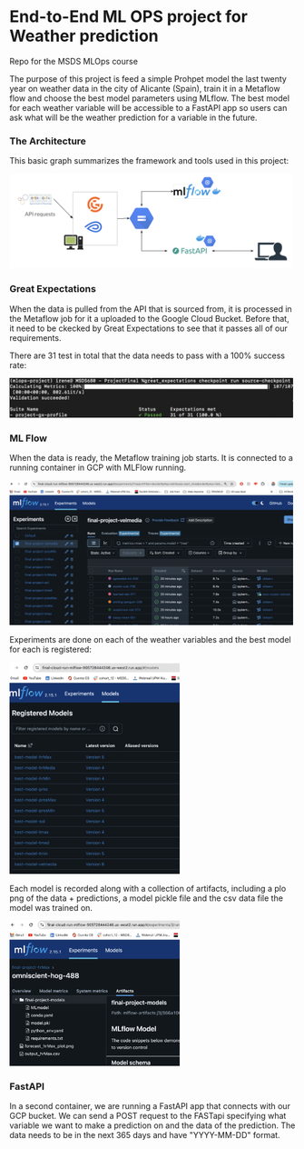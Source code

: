# End-to-End ML OPS project for Weather prediction
Repo for the MSDS MLOps course

The purpose of this project is feed a simple Prohpet model the last twenty year on weather data in the city of Alicante (Spain), train it in a Metaflow flow and choose the best model parameters using MLflow. The best model for each weather variable will be accessible to a FastAPI app so users can ask what will be the weather prediction for a variable in the future.

### The Architecture 

This basic graph summarizes the framework and tools used in this project:

<img src="./img/framework.png" alt="My Image" width="500"/>

### Great Expectations

When the data is pulled from the API that is sourced from, it is processed in the Metaflow job for it a uploaded to the Google Cloud Bucket. Before that, it need to be ckecked by Great Expectations to see that it passes all of our requirements.

There are 31 test in total that the data needs to pass with a 100% success rate:

<img src="./img/gx.png" alt="My Image" width="500"/>

### ML Flow

When the data is ready, the Metaflow training job starts. It is connected to a running container in GCP with MLFlow running.

<img src="./img/mlflow1.png" alt="My Image" width="500"/>

Experiments are done on each of the weather variables and the best model for each is registered:

<img src="./img/mlflow2.png" alt="My Image" width="300"/>

Each model is recorded along with a collection of artifacts, including a plo png of the data + predictions, a model pickle file and the csv data file the model was trained on.

<img src="./img/mlflow3.png" alt="My Image" width="300"/>

### FastAPI

In a second container, we are running a FastAPI app that connects with our GCP bucket. 
We can send a POST request to the FASTapi specifying what variable we want to make a prediction on and the data of the prediction. The data needs to be in the next 365 days and have "YYYY-MM-DD" format.







